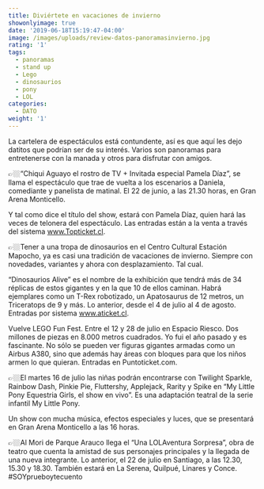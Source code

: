 ```yaml
---
title: Diviértete en vacaciones de invierno
showonlyimage: true
date: '2019-06-18T15:19:47-04:00'
image: /images/uploads/review-datos-panoramasinvierno.jpg
rating: '1'
tags:
  - panoramas
  - stand up
  - Lego
  - dinosaurios
  - pony
  - LOL
categories:
  - DATO
weight: '1'
---
```

 La cartelera de espectáculos está contundente, así es que aquí les dejo datitos que podrían ser de su interés. Varios son panoramas para entretenerse con la manada y otros para disfrutar con amigos.

<!--more-->

👉🏼“Chiqui Aguayo el rostro de TV + Invitada especial Pamela Díaz”, se llama el espectáculo que trae de vuelta a los escenarios a Daniela, comediante y panelista de matinal. El 22 de junio, a las 21.30 horas, en Gran Arena Monticello.

Y tal como dice el título del show, estará con Pamela Díaz, quien hará las veces de telonera del espectáculo. Las entradas están a la venta a través del sistema www.Topticket.cl.

👉🏼Tener a una tropa de dinosaurios en el Centro Cultural Estación Mapocho, ya es casi una tradición de vacaciones de invierno. Siempre con novedades, variantes y ahora con desplazamiento. Tal cual.

“Dinosaurios Alive” es el nombre de la exhibición que tendrá más de 34 réplicas de estos gigantes y en la que 10 de ellos caminan. Habrá ejemplares como un T-Rex robotizado, un Apatosaurus de 12 metros, un Triceratops de 9 y más. Lo anterior, desde el 4 de julio al 4 de agosto. Entradas por sistema www.aticket.cl.

Vuelve LEGO Fun Fest. Entre el 12 y 28 de julio en Espacio Riesco. Dos millones de piezas en 8.000 metros cuadrados. Yo fui el año pasado y es fascinante. No sólo se pueden ver figuras gigantes armadas como un Airbus A380, sino que además hay áreas con bloques para que los niños armen lo que quieran. Entradas en Puntoticket.com.

👉🏼El martes 16 de julio las niñas podrán encontrarse con Twilight Sparkle, Rainbow Dash, Pinkie Pie, Fluttershy, Applejack, Rarity y Spike en “My Little Pony Equestria Girls, el show en vivo”. Es una adaptación teatral de la serie infantil My Little Pony.

Un show con mucha música, efectos especiales y luces, que se presentará en Gran Arena Monticello a las 16 horas.

👉🏼Al Mori de Parque Arauco llega el “Una LOLAventura Sorpresa”, obra de teatro que cuenta la amistad de sus personajes principales y la llegada de una nueva integrante. Lo anterior, el 22 de julio en Santiago, a las 12.30, 15.30 y 18.30. También estará en La Serena, Quilpué, Linares y Conce. #SOYprueboytecuento
